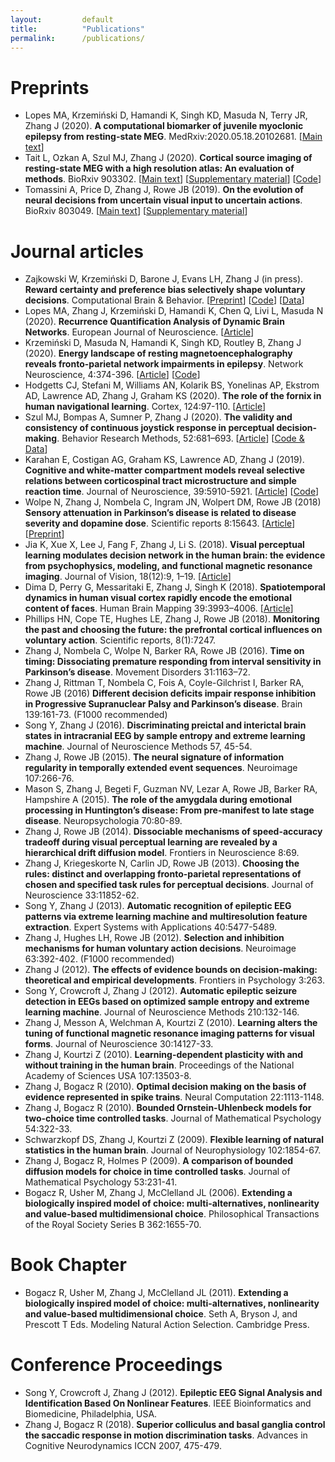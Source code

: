 ```yaml
---
layout: 		default
title: 			"Publications"
permalink: 		/publications/
---
```

# Preprints

*  Lopes MA, Krzemiński D, Hamandi K, Singh KD, Masuda N, Terry JR, Zhang J (2020). **A computational biomarker of juvenile myoclonic epilepsy from resting-state MEG**. MedRxiv:2020.05.18.20102681. \[[Main text](https://www.medrxiv.org/content/10.1101/2020.05.18.20102681v1)\]
* Tait L, Ozkan A, Szul MJ, Zhang J (2020). **Cortical source imaging of resting-state MEG with a high resolution atlas: An evaluation of methods**. BioRxiv 903302. \[[Main text](https://www.biorxiv.org/content/10.1101/2020.01.12.903302v1)\] \[[Supplementary material](https://www.biorxiv.org/content/10.1101/2020.01.12.903302v1.supplementary-material)\] \[[Code](https://github.com/lukewtait/evaluate_inverse_methods)\]
* Tomassini A, Price D, Zhang J, Rowe JB (2019). **On the evolution of neural decisions from uncertain visual input to uncertain actions**. BioRxiv 803049. \[[Main text](https://doi.org/10.1101/803049)\] \[[Supplementary material](https://www.biorxiv.org/content/10.1101/803049v1.supplementary-material)\]


# Journal articles
* Zajkowski W, Krzemiński D, Barone J, Evans LH, Zhang J (in press). **Reward certainty and preference bias selectively shape voluntary decisions**. Computational Brain & Behavior. \[[Preprint](https://doi.org/10.1101/832311)\] \[[Code](https://github.com/ccbrain/voluntary-decision-eeg)\] \[[Data](https://doi.org/10.6084/m9.figshare.9989552.v1)\]
* Lopes MA, Zhang J, Krzemiński D, Hamandi K, Chen Q, Livi L, Masuda N (2020). **Recurrence Quantification Analysis of Dynamic Brain Networks**. European Journal of Neuroscience. \[[Article](https://doi.org/10.1111/ejn.14960)\]
* Krzemiński D, Masuda N, Hamandi K, Singh KD, Routley B, Zhang J (2020). **Energy landscape of resting magnetoencephalography reveals fronto-parietal network impairments in epilepsy**. Network Neuroscience, 4:374-396. \[[Article](https://www.mitpressjournals.org/doi/abs/10.1162/netn_a_00125)\] \[[Code](https://github.com/dokato/energy_landscape)\]
* Hodgetts CJ, Stefani M, Williams AN, Kolarik BS, Yonelinas AP, Ekstrom AD, Lawrence AD, Zhang J, Graham KS (2020). **The role of the fornix in human navigational learning**. Cortex, 124:97-110. \[[Article](https://doi.org/10.1016/j.cortex.2019.10.017)\]
* Szul MJ, Bompas A, Sumner P, Zhang J (2020). **The validity and consistency of continuous joystick response in perceptual decision-making**. Behavior Research Methods, 52:681–693. \[[Article](https://link.springer.com/article/10.3758/s13428-019-01269-3)\] \[[Code & Data](https://osf.io/6fpq4)\]
* Karahan E, Costigan AG, Graham KS, Lawrence AD, Zhang J (2019). **Cognitive and white-matter compartment models reveal selective relations between corticospinal tract microstructure and simple reaction time**. Journal of Neuroscience, 39:5910-5921. [[Article](https://doi.org/10.1523/JNEUROSCI.2954-18.2019)] \[[Code](https://github.com/esinkarahan/ATA)\]
* Wolpe N, Zhang J, Nombela C, Ingram JN, Wolpert DM, Rowe JB (2018) **Sensory attenuation in Parkinson’s disease is related to disease severity and dopamine dose**. Scientific reports 8:15643. \[[Article](https://www.nature.com/articles/s41598-018-33678-3)\] \[[Preprint](https://doi.org/10.1101/221317)\]
* Jia K, Xue X, Lee J, Fang F, Zhang J, Li S. (2018). **Visual perceptual learning modulates decision network in the human brain: the evidence from psychophysics, modeling, and functional magnetic resonance imaging**. Journal of Vision, 18(12):9, 1–19. \[[Article](https://jov.arvojournals.org/article.aspx?articleid=2715086)\]
* Dima D, Perry G, Messaritaki E, Zhang J, Singh K (2018). **Spatiotemporal dynamics in human visual cortex rapidly encode the emotional content of faces**. Human Brain Mapping 39:3993–4006. \[[Article](https://onlinelibrary.wiley.com/doi/full/10.1002/hbm.24226)\]
* Phillips HN, Cope TE, Hughes LE, Zhang J, Rowe JB (2018). **Monitoring the past and choosing the future: the prefrontal cortical influences on voluntary action**. Scientific reports, 8(1):7247.
* Zhang J, Nombela C, Wolpe N, Barker RA, Rowe JB (2016). **Time on timing: Dissociating premature responding from interval sensitivity in Parkinson’s disease**. Movement Disorders 31:1163–72.
* Zhang J, Rittman T, Nombela C, Fois A, Coyle-Gilchrist I, Barker RA, Rowe JB (2016) **Different decision deficits impair response inhibition in Progressive Supranuclear Palsy and Parkinson’s disease**. Brain 139:161-73. (F1000 recommended)
* Song Y, Zhang J (2016). **Discriminating preictal and interictal brain states in intracranial EEG by sample entropy and extreme learning machine**. Journal of Neuroscience Methods 57, 45-54.
* Zhang J, Rowe JB (2015). **The neural signature of information regularity in temporally extended event sequences**. Neuroimage 107:266-76.
* Mason S, Zhang J, Begeti F, Guzman NV, Lezar A, Rowe JB, Barker RA, Hampshire A (2015). **The role of the amygdala during emotional processing in Huntington’s disease: From pre-manifest to late stage disease**. Neuropsychologia 70:80-89.
* Zhang J, Rowe JB (2014). **Dissociable mechanisms of speed-accuracy tradeoff during visual perceptual learning are revealed by a hierarchical drift diffusion model**. Frontiers in Neuroscience 8:69.
* Zhang J, Kriegeskorte N, Carlin JD, Rowe JB (2013). **Choosing the rules: distinct and overlapping fronto-parietal representations of chosen and specified task rules for perceptual decisions**. Journal of Neuroscience 33:11852-62.
* Song Y, Zhang J (2013). **Automatic recognition of epileptic EEG patterns via extreme learning machine and multiresolution feature extraction**. Expert Systems with Applications 40:5477-5489.
* Zhang J, Hughes LH, Rowe JB (2012). **Selection and inhibition mechanisms for human voluntary action decisions**. Neuroimage 63:392-402. (F1000 recommended)
* Zhang J (2012). **The effects of evidence bounds on decision-making: theoretical and empirical developments**. Frontiers in Psychology 3:263.
* Song Y, Crowcroft J, Zhang J (2012). **Automatic epileptic seizure detection in EEGs based on optimized sample entropy and extreme learning machine**. Journal of Neuroscience Methods 210:132-146.
* Zhang J, Messon A, Welchman A, Kourtzi Z (2010). **Learning alters the tuning of functional magnetic resonance imaging patterns for visual forms**. Journal of Neuroscience 30:14127-33.
* Zhang J, Kourtzi Z (2010). **Learning-dependent plasticity with and without training in the human brain**. Proceedings of the National Academy of Sciences USA 107:13503-8.
* Zhang J, Bogacz R (2010). **Optimal decision making on the basis of evidence represented in spike trains**. Neural Computation 22:1113-1148.
* Zhang J, Bogacz R (2010). **Bounded Ornstein-Uhlenbeck models for two-choice time controlled tasks**. Journal of Mathematical Psychology 54:322-33.
* Schwarzkopf DS, Zhang J, Kourtzi Z (2009). **Flexible learning of natural statistics in the human brain**. Journal of Neurophysiology 102:1854-67.
* Zhang J, Bogacz R, Holmes P (2009). **A comparison of bounded diffusion models for choice in time controlled tasks**. Journal of Mathematical Psychology 53:231-41.
* Bogacz R, Usher M, Zhang J, McClelland JL (2006). **Extending a biologically inspired model of choice: multi-alternatives, nonlinearity and value-based multidimensional choice**. Philosophical Transactions of the Royal Society Series B 362:1655-70.


# Book Chapter

* Bogacz R, Usher M, Zhang J, McClelland JL (2011). **Extending a biologically inspired model of choice: multi-alternatives, nonlinearity and value-based multidimensional choice**. Seth A, Bryson J, and Prescott T Eds. Modeling Natural Action Selection. Cambridge Press.

# Conference Proceedings

* Song Y, Crowcroft J, Zhang J (2012). **Epileptic EEG Signal Analysis and Identification Based On Nonlinear Features**. IEEE Bioinformatics and Biomedicine, Philadelphia, USA.
* Zhang J, Bogacz R (2018). **Superior colliculus and basal ganglia control the saccadic response in motion discrimination tasks**. Advances in Cognitive Neurodynamics ICCN 2007, 475-479.

